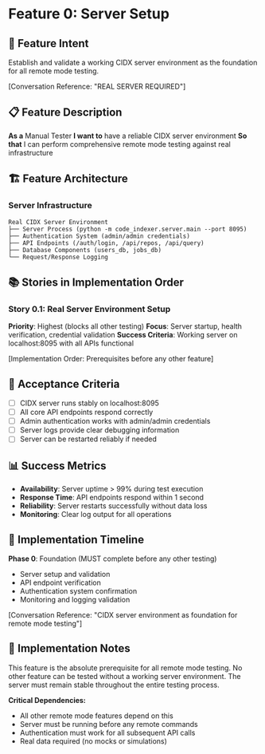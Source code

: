 # Feature 0: Server Setup

## 🎯 **Feature Intent**

Establish and validate a working CIDX server environment as the foundation for all remote mode testing.

[Conversation Reference: "REAL SERVER REQUIRED"]

## 📋 **Feature Description**

**As a** Manual Tester
**I want to** have a reliable CIDX server environment
**So that** I can perform comprehensive remote mode testing against real infrastructure

## 🏗️ **Feature Architecture**

### Server Infrastructure
```
Real CIDX Server Environment
├── Server Process (python -m code_indexer.server.main --port 8095)
├── Authentication System (admin/admin credentials)
├── API Endpoints (/auth/login, /api/repos, /api/query)
├── Database Components (users_db, jobs_db)
└── Request/Response Logging
```

## 📚 **Stories in Implementation Order**

### Story 0.1: Real Server Environment Setup
**Priority**: Highest (blocks all other testing)
**Focus**: Server startup, health verification, credential validation
**Success Criteria**: Working server on localhost:8095 with all APIs functional

[Implementation Order: Prerequisites before any other feature]

## 🎯 **Acceptance Criteria**

- [ ] CIDX server runs stably on localhost:8095
- [ ] All core API endpoints respond correctly
- [ ] Admin authentication works with admin/admin credentials
- [ ] Server logs provide clear debugging information
- [ ] Server can be restarted reliably if needed

## 📊 **Success Metrics**

- **Availability**: Server uptime > 99% during test execution
- **Response Time**: API endpoints respond within 1 second
- **Reliability**: Server restarts successfully without data loss
- **Monitoring**: Clear log output for all operations

## 🚀 **Implementation Timeline**

**Phase 0**: Foundation (MUST complete before any other testing)
- Server setup and validation
- API endpoint verification
- Authentication system confirmation
- Monitoring and logging validation

[Conversation Reference: "CIDX server environment as foundation for remote mode testing"]

## 📝 **Implementation Notes**

This feature is the absolute prerequisite for all remote mode testing. No other feature can be tested without a working server environment. The server must remain stable throughout the entire testing process.

**Critical Dependencies:**
- All other remote mode features depend on this
- Server must be running before any remote commands
- Authentication must work for all subsequent API calls
- Real data required (no mocks or simulations)